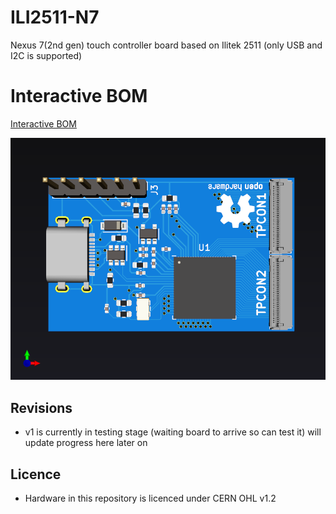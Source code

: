 # ILI2511-N7

Nexus 7(2nd gen) touch controller board based on Ilitek 2511 (only USB and I2C is supported)

# Interactive BOM
[Interactive BOM](http://htmlpreview.github.io/?https://raw.githubusercontent.com/ddB0515/ILI2511-N7/master/hardware/bom/ibom.html)

![Front Photo](ILI2511-N7-front.png "Front Photo")

## Revisions

 * v1 is currently in testing stage (waiting board to arrive so can test it)
 will update progress here later on

## Licence

 * Hardware in this repository is licenced under CERN OHL v1.2
